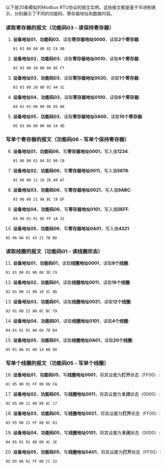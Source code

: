 <!--
 Copyright (C) 2024 wwhai

 This program is free software: you can redistribute it and/or modify
 it under the terms of the GNU Affero General Public License as
 published by the Free Software Foundation, either version 3 of the
 License, or (at your option) any later version.

 This program is distributed in the hope that it will be useful,
 but WITHOUT ANY WARRANTY; without even the implied warranty of
 MERCHANTABILITY or FITNESS FOR A PARTICULAR PURPOSE.  See the
 GNU Affero General Public License for more details.

 You should have received a copy of the GNU Affero General Public License
 along with this program.  If not, see <https://www.gnu.org/licenses/>.
-->

以下是20条模拟的Modbus RTU协议的报文实例。这些报文都是基于16进制表示，分别展示了不同的功能码、寄存器地址和数据内容。

### 读取寄存器的报文（功能码03 - 读保持寄存器）

1. **设备地址01**，**功能码03**，读取**寄存器地址0000**，读取**2个寄存器**:
   ```
   01 03 00 00 00 02 C4 0B
   ```

2. **设备地址02**，**功能码03**，读取**寄存器地址0010**，读取**4个寄存器**:
   ```
   02 03 00 10 00 04 85 F7
   ```

3. **设备地址03**，**功能码03**，读取**寄存器地址0020**，读取**1个寄存器**:
   ```
   03 03 00 20 00 01 44 1C
   ```

4. **设备地址04**，**功能码03**，读取**寄存器地址0100**，读取**6个寄存器**:
   ```
   04 03 01 00 00 06 D5 88
   ```

5. **设备地址05**，**功能码03**，读取**寄存器地址0A00**，读取**10个寄存器**:
   ```
   05 03 0A 00 00 0A 54 9D
   ```

### 写单个寄存器的报文（功能码06 - 写单个保持寄存器）

6. **设备地址01**，**功能码06**，写**寄存器地址0001**，写入值**1234**:
   ```
   01 06 00 01 04 D2 09 CB
   ```

7. **设备地址02**，**功能码06**，写**寄存器地址0011**，写入值**5678**:
   ```
   02 06 00 11 16 2E A9 A7
   ```

8. **设备地址03**，**功能码06**，写**寄存器地址0021**，写入值**9ABC**:
   ```
   03 06 00 21 9A BC 19 DF
   ```

9. **设备地址04**，**功能码06**，写**寄存器地址0101**，写入值**DEFF**:
   ```
   04 06 01 01 DE FF 1A 32
   ```

10. **设备地址05**，**功能码06**，写**寄存器地址0A01**，写入值**4321**:
   ```
   05 06 0A 01 43 21 7B BD
   ```

### 读取线圈的报文（功能码01 - 读线圈状态）

11. **设备地址01**，**功能码01**，读取**线圈地址0001**，读取**8个线圈**:
   ```
   01 01 00 01 00 08 3D C9
   ```

12. **设备地址02**，**功能码01**，读取**线圈地址0011**，读取**16个线圈**:
   ```
   02 01 00 11 00 10 3C 0D
   ```

13. **设备地址03**，**功能码01**，读取**线圈地址0021**，读取**12个线圈**:
   ```
   03 01 00 21 00 0C BC 79
   ```

14. **设备地址04**，**功能码01**，读取**线圈地址0101**，读取**4个线圈**:
   ```
   04 01 01 01 00 04 7D B4
   ```

15. **设备地址05**，**功能码01**，读取**线圈地址0A01**，读取**20个线圈**:
   ```
   05 01 0A 01 00 14 BD 98
   ```

### 写单个线圈的报文（功能码05 - 写单个线圈）

16. **设备地址01**，**功能码05**，写**线圈地址0001**，将其设置为**打开**状态（FF00）:
   ```
   01 05 00 01 FF 00 DD FA
   ```

17. **设备地址02**，**功能码05**，写**线圈地址0011**，将其设置为**关闭**状态（0000）:
   ```
   02 05 00 11 00 00 8C 17
   ```

18. **设备地址03**，**功能码05**，写**线圈地址0021**，将其设置为**打开**状态（FF00）:
   ```
   03 05 00 21 FF 00 0C 63
   ```

19. **设备地址04**，**功能码05**，写**线圈地址0101**，将其设置为**关闭**状态（0000）:
   ```
   04 05 01 01 00 00 4C 1E
   ```

20. **设备地址05**，**功能码05**，写**线圈地址0A01**，将其设置为**打开**状态（FF00）:
   ```
   05 05 0A 01 FF 00 CC 32
   ```
